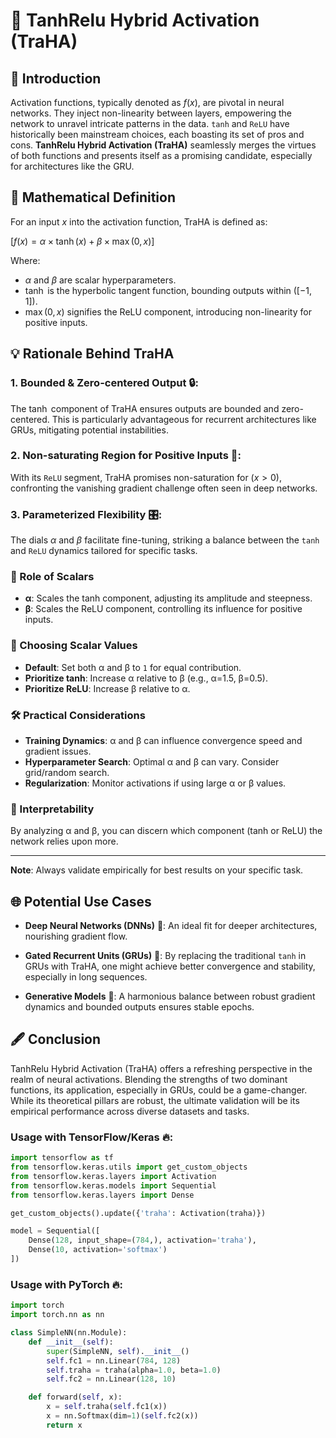 # 🔱 TanhRelu Hybrid Activation (TraHA)

## 🚀 Introduction

Activation functions, typically denoted as $`f(x)`$, are pivotal in neural networks. They inject non-linearity between layers, empowering the network to unravel intricate patterns in the data. `tanh` and `ReLU` have historically been mainstream choices, each boasting its set of pros and cons. **TanhRelu Hybrid Activation (TraHA)** seamlessly merges the virtues of both functions and presents itself as a promising candidate, especially for architectures like the GRU.

## 📐 Mathematical Definition

For an input $`x`$ into the activation function, TraHA is defined as:

$`[f(x) = \alpha \times \tanh(x) + \beta \times \max(0, x)]`$

Where:
- $`\alpha`$ and $`\beta`$ are scalar hyperparameters.
- $`\tanh`$ is the hyperbolic tangent function, bounding outputs within $`([-1, 1])`$.
- $`\max(0, x)`$ signifies the ReLU component, introducing non-linearity for positive inputs.

## 💡 Rationale Behind TraHA

### 1. **Bounded & Zero-centered Output** 🔒:
The $`\tanh`$ component of TraHA ensures outputs are bounded and zero-centered. This is particularly advantageous for recurrent architectures like GRUs, mitigating potential instabilities.

### 2. **Non-saturating Region for Positive Inputs** 🌌:
With its `ReLU` segment, TraHA promises non-saturation for $`( x > 0 )`$, confronting the vanishing gradient challenge often seen in deep networks.

### 3. **Parameterized Flexibility** 🎛:
The dials $`\alpha`$ and $`\beta`$ facilitate fine-tuning, striking a balance between the `tanh` and `ReLU` dynamics tailored for specific tasks.

### 📖 Role of Scalars

- **α**: Scales the tanh component, adjusting its amplitude and steepness.
- **β**: Scales the ReLU component, controlling its influence for positive inputs.

### 🔧 Choosing Scalar Values

- **Default**: Set both α and β to `1` for equal contribution.
- **Prioritize tanh**: Increase α relative to β (e.g., α=1.5, β=0.5).
- **Prioritize ReLU**: Increase β relative to α.

### 🛠 Practical Considerations

- **Training Dynamics**: α and β can influence convergence speed and gradient issues.
- **Hyperparameter Search**: Optimal α and β can vary. Consider grid/random search.
- **Regularization**: Monitor activations if using large α or β values.

### 🧠 Interpretability

By analyzing α and β, you can discern which component (tanh or ReLU) the network relies upon more.

---

**Note**: Always validate empirically for best results on your specific task.

## 🌐 Potential Use Cases

- **Deep Neural Networks (DNNs)** 🌲: An ideal fit for deeper architectures, nourishing gradient flow.

- **Gated Recurrent Units (GRUs)** 🔁: By replacing the traditional `tanh` in GRUs with TraHA, one might achieve better convergence and stability, especially in long sequences.

- **Generative Models** 🎨: A harmonious balance between robust gradient dynamics and bounded outputs ensures stable epochs.

## 🖋 Conclusion

TanhRelu Hybrid Activation (TraHA) offers a refreshing perspective in the realm of neural activations. Blending the strengths of two dominant functions, its application, especially in GRUs, could be a game-changer. While its theoretical pillars are robust, the ultimate validation will be its empirical performance across diverse datasets and tasks.

### Usage with TensorFlow/Keras 🔥:
```python
import tensorflow as tf
from tensorflow.keras.utils import get_custom_objects
from tensorflow.keras.layers import Activation
from tensorflow.keras.models import Sequential
from tensorflow.keras.layers import Dense

get_custom_objects().update({'traha': Activation(traha)})

model = Sequential([
    Dense(128, input_shape=(784,), activation='traha'),
    Dense(10, activation='softmax')
])
```

### Usage with PyTorch 🔥:
```python
import torch
import torch.nn as nn

class SimpleNN(nn.Module):
    def __init__(self):
        super(SimpleNN, self).__init__()
        self.fc1 = nn.Linear(784, 128)
        self.traha = traha(alpha=1.0, beta=1.0)
        self.fc2 = nn.Linear(128, 10)

    def forward(self, x):
        x = self.traha(self.fc1(x))
        x = nn.Softmax(dim=1)(self.fc2(x))
        return x


